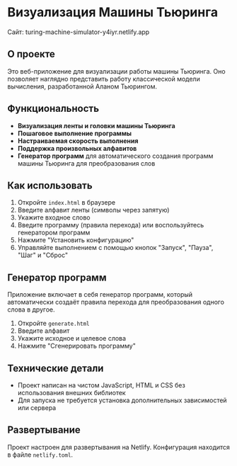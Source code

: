 # Визуализация Машины Тьюринга
Сайт: turing-machine-simulator-y4iyr.netlify.app
## О проекте
Это веб-приложение для визуализации работы машины Тьюринга. Оно позволяет наглядно представить работу классической модели вычисления, разработанной Аланом Тьюрингом.

## Функциональность
- **Визуализация ленты и головки машины Тьюринга**
- **Пошаговое выполнение программы**
- **Настраиваемая скорость выполнения**
- **Поддержка произвольных алфавитов**
- **Генератор программ** для автоматического создания программ машины Тьюринга для преобразования слов

## Как использовать
1. Откройте `index.html` в браузере
2. Введите алфавит ленты (символы через запятую)
3. Укажите входное слово
4. Введите программу (правила перехода) или воспользуйтесь генератором программ
5. Нажмите "Установить конфигурацию"
6. Управляйте выполнением с помощью кнопок "Запуск", "Пауза", "Шаг" и "Сброс"

## Генератор программ
Приложение включает в себя генератор программ, который автоматически создаёт правила перехода для преобразования одного слова в другое.

1. Откройте `generate.html`
2. Введите алфавит
3. Укажите исходное и целевое слова
4. Нажмите "Сгенерировать программу"

## Технические детали
- Проект написан на чистом JavaScript, HTML и CSS без использования внешних библиотек
- Для запуска не требуется установка дополнительных зависимостей или сервера

## Развертывание
Проект настроен для развертывания на Netlify. Конфигурация находится в файле `netlify.toml`.
